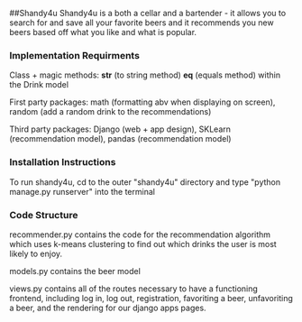 ##Shandy4u
Shandy4u is a both a cellar and a bartender - it allows you to search for
and save all your favorite beers and it recommends you new
beers based off what you like and what is popular.

### Implementation Requirments

Class + magic methods:
__str__ (to string method)
__eq__ (equals method) within the Drink model

First party packages:
math (formatting abv when displaying on screen),
random (add a random drink to the recommendations)

Third party packages:
Django (web + app design),
SKLearn (recommendation model),
pandas (recommendation model)

### Installation Instructions
To run shandy4u, cd to the outer "shandy4u" directory 
and type "python manage.py runserver" into the terminal

### Code Structure
recommender.py contains the code for the recommendation algorithm which
uses k-means clustering to find out which drinks the user is most likely
to enjoy. 

models.py contains the beer model

views.py contains all of the routes necessary to have a 
functioning frontend, including log in, log out, registration,
favoriting a beer, unfavoriting a beer, and the rendering for
our django apps pages. 

